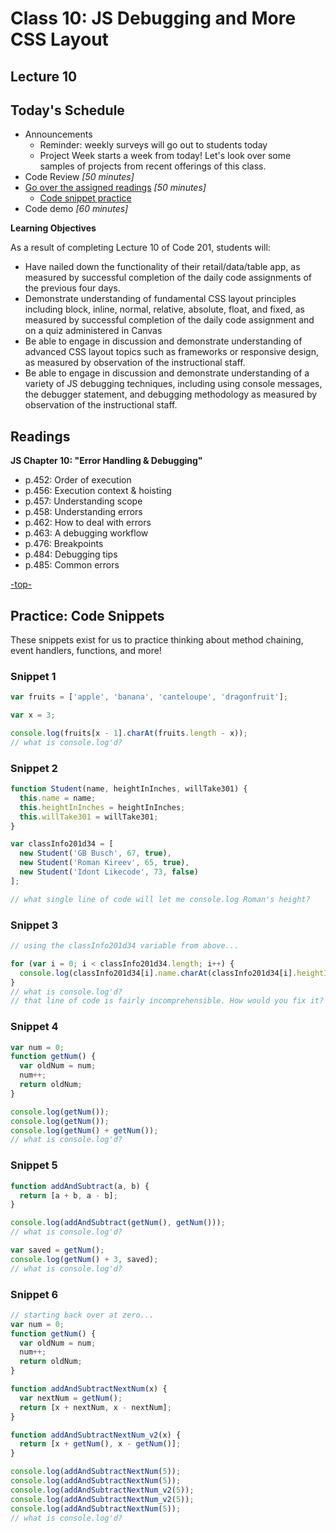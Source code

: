 # Class 10: JS Debugging and More CSS Layout

<a id="top"></a>
## Lecture 10

## Today's Schedule
- Announcements
  - Reminder: weekly surveys will go out to students today
  - Project Week starts a week from today! Let's look over some samples of projects from recent offerings of this class.
- Code Review *[50 minutes]*
- [Go over the assigned readings](#readings) *[50 minutes]*
  - [Code snippet practice](#snippets)
- Code demo *[60 minutes]*

**Learning Objectives**

As a result of completing Lecture 10 of Code 201, students will:
- Have nailed down the functionality of their retail/data/table app, as measured by successful completion of the daily code assignments of the previous four days.
- Demonstrate understanding of fundamental CSS layout principles including block, inline, normal, relative, absolute, float, and fixed, as measured by successful completion of the daily code assignment and on a quiz administered in Canvas
- Be able to engage in discussion and demonstrate understanding of advanced CSS layout topics such as frameworks or responsive design, as measured by observation of the instructional staff.
- Be able to engage in discussion and demonstrate understanding of a variety of JS debugging techniques, including using console messages, the debugger statement, and debugging methodology as measured by observation of the instructional staff.

<a id="readings"></a>

## Readings

**JS Chapter 10: "Error Handling & Debugging"**

- p.452: Order of execution
- p.456: Execution context & hoisting
- p.457: Understanding scope
- p.458: Understanding errors
- p.462: How to deal with errors
- p.463: A debugging workflow
- p.476: Breakpoints
- p.484: Debugging tips
- p.485: Common errors

[-top-](#top)

<a id="snippets"></a>

## Practice: Code Snippets

These snippets exist for us to practice thinking about method chaining, event handlers, functions, and more!

### Snippet 1
```js
var fruits = ['apple', 'banana', 'canteloupe', 'dragonfruit'];

var x = 3;

console.log(fruits[x - 1].charAt(fruits.length - x));
// what is console.log'd?
```

### Snippet 2

```js
function Student(name, heightInInches, willTake301) {
  this.name = name;
  this.heightInInches = heightInInches;
  this.willTake301 = willTake301;
}

var classInfo201d34 = [
  new Student('GB Busch', 67, true),
  new Student('Roman Kireev', 65, true),
  new Student('Idont Likecode', 73, false)
];

// what single line of code will let me console.log Roman's height?
```

### Snippet 3

```js
// using the classInfo201d34 variable from above...

for (var i = 0; i < classInfo201d34.length; i++) {
  console.log(classInfo201d34[i].name.charAt(classInfo201d34[i].heightInInches % classInfo201d34[i].name.length));
}
// what is console.log'd?
// that line of code is fairly incomprehensible. How would you fix it?
```

### Snippet 4

```js
var num = 0;
function getNum() {
  var oldNum = num;
  num++;
  return oldNum;
}

console.log(getNum());
console.log(getNum());
console.log(getNum() + getNum());
// what is console.log'd?
```

### Snippet 5

```js
function addAndSubtract(a, b) {
  return [a + b, a - b];
}

console.log(addAndSubtract(getNum(), getNum()));
// what is console.log'd?

var saved = getNum();
console.log(getNum() + 3, saved);
// what is console.log'd?
```

### Snippet 6

```js
// starting back over at zero...
var num = 0;
function getNum() {
  var oldNum = num;
  num++;
  return oldNum;
}

function addAndSubtractNextNum(x) {
  var nextNum = getNum();
  return [x + nextNum, x - nextNum];
}

function addAndSubtractNextNum_v2(x) {
  return [x + getNum(), x - getNum()];
}

console.log(addAndSubtractNextNum(5));
console.log(addAndSubtractNextNum(5));
console.log(addAndSubtractNextNum_v2(5));
console.log(addAndSubtractNextNum_v2(5));
console.log(addAndSubtractNextNum(5));
// what is console.log'd?
```